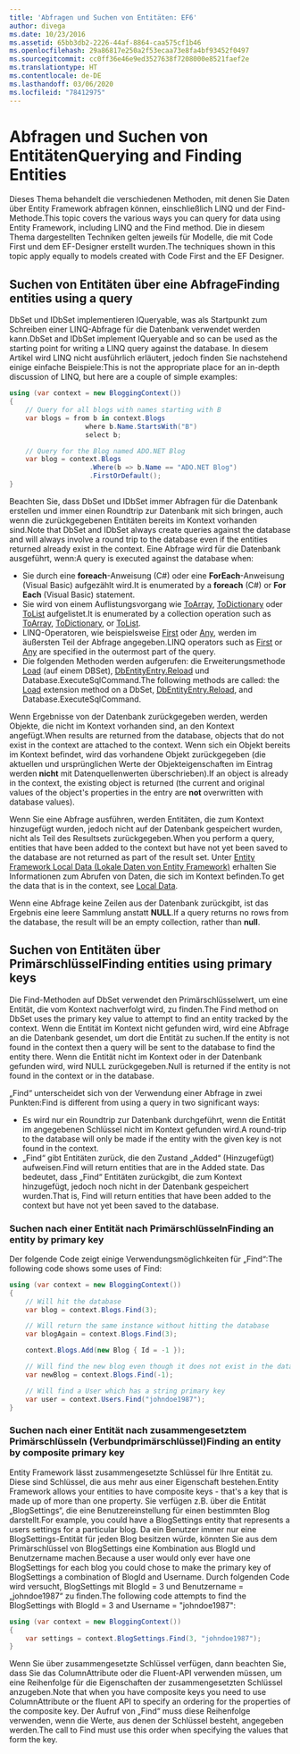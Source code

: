 ```yaml
---
title: 'Abfragen und Suchen von Entitäten: EF6'
author: divega
ms.date: 10/23/2016
ms.assetid: 65bb3db2-2226-44af-8864-caa575cf1b46
ms.openlocfilehash: 29a86817e250a2f53ecaa73e8fa4bf93452f0497
ms.sourcegitcommit: cc0ff36e46e9ed3527638f7208000e8521faef2e
ms.translationtype: HT
ms.contentlocale: de-DE
ms.lasthandoff: 03/06/2020
ms.locfileid: "78412975"
---
```

# <a name="querying-and-finding-entities"></a><span data-ttu-id="9f1a8-102">Abfragen und Suchen von Entitäten</span><span class="sxs-lookup"><span data-stu-id="9f1a8-102">Querying and Finding Entities</span></span>
<span data-ttu-id="9f1a8-103">Dieses Thema behandelt die verschiedenen Methoden, mit denen Sie Daten über Entity Framework abfragen können, einschließlich LINQ und der Find-Methode.</span><span class="sxs-lookup"><span data-stu-id="9f1a8-103">This topic covers the various ways you can query for data using Entity Framework, including LINQ and the Find method.</span></span> <span data-ttu-id="9f1a8-104">Die in diesem Thema dargestellten Techniken gelten jeweils für Modelle, die mit Code First und dem EF-Designer erstellt wurden.</span><span class="sxs-lookup"><span data-stu-id="9f1a8-104">The techniques shown in this topic apply equally to models created with Code First and the EF Designer.</span></span>  

## <a name="finding-entities-using-a-query"></a><span data-ttu-id="9f1a8-105">Suchen von Entitäten über eine Abfrage</span><span class="sxs-lookup"><span data-stu-id="9f1a8-105">Finding entities using a query</span></span>  

<span data-ttu-id="9f1a8-106">DbSet und IDbSet implementieren IQueryable, was als Startpunkt zum Schreiben einer LINQ-Abfrage für die Datenbank verwendet werden kann.</span><span class="sxs-lookup"><span data-stu-id="9f1a8-106">DbSet and IDbSet implement IQueryable and so can be used as the starting point for writing a LINQ query against the database.</span></span> <span data-ttu-id="9f1a8-107">In diesem Artikel wird LINQ nicht ausführlich erläutert, jedoch finden Sie nachstehend einige einfache Beispiele:</span><span class="sxs-lookup"><span data-stu-id="9f1a8-107">This is not the appropriate place for an in-depth discussion of LINQ, but here are a couple of simple examples:</span></span>  

``` csharp
using (var context = new BloggingContext())
{
    // Query for all blogs with names starting with B
    var blogs = from b in context.Blogs
                   where b.Name.StartsWith("B")
                   select b;

    // Query for the Blog named ADO.NET Blog
    var blog = context.Blogs
                    .Where(b => b.Name == "ADO.NET Blog")
                    .FirstOrDefault();
}
```  

<span data-ttu-id="9f1a8-108">Beachten Sie, dass DbSet und IDbSet immer Abfragen für die Datenbank erstellen und immer einen Roundtrip zur Datenbank mit sich bringen, auch wenn die zurückgegebenen Entitäten bereits im Kontext vorhanden sind.</span><span class="sxs-lookup"><span data-stu-id="9f1a8-108">Note that DbSet and IDbSet always create queries against the database and will always involve a round trip to the database even if the entities returned already exist in the context.</span></span> <span data-ttu-id="9f1a8-109">Eine Abfrage wird für die Datenbank ausgeführt, wenn:</span><span class="sxs-lookup"><span data-stu-id="9f1a8-109">A query is executed against the database when:</span></span>  

- <span data-ttu-id="9f1a8-110">Sie durch eine **foreach**-Anweisung (C#) oder eine **ForEach**-Anweisung (Visual Basic) aufgezählt wird.</span><span class="sxs-lookup"><span data-stu-id="9f1a8-110">It is enumerated by a **foreach** (C#) or **For Each** (Visual Basic) statement.</span></span>  
- <span data-ttu-id="9f1a8-111">Sie wird von einem Auflistungsvorgang wie [ToArray](https://msdn.microsoft.com/library/bb298736), [ToDictionary](https://msdn.microsoft.com/library/system.linq.enumerable.todictionary) oder [ToList](https://msdn.microsoft.com/library/bb342261) aufgelistet.</span><span class="sxs-lookup"><span data-stu-id="9f1a8-111">It is enumerated by a collection operation such as [ToArray](https://msdn.microsoft.com/library/bb298736), [ToDictionary](https://msdn.microsoft.com/library/system.linq.enumerable.todictionary), or [ToList](https://msdn.microsoft.com/library/bb342261).</span></span>  
- <span data-ttu-id="9f1a8-112">LINQ-Operatoren, wie beispielsweise [First](https://msdn.microsoft.com/library/bb291976) oder [Any](https://msdn.microsoft.com/library/bb337697), werden im äußersten Teil der Abfrage angegeben.</span><span class="sxs-lookup"><span data-stu-id="9f1a8-112">LINQ operators such as [First](https://msdn.microsoft.com/library/bb291976) or [Any](https://msdn.microsoft.com/library/bb337697) are specified in the outermost part of the query.</span></span>  
- <span data-ttu-id="9f1a8-113">Die folgenden Methoden werden aufgerufen: die Erweiterungsmethode [Load](https://msdn.microsoft.com/library/system.data.entity.dbextensions.load) (auf einem DBSet), [DbEntityEntry.Reload](https://msdn.microsoft.com/library/system.data.entity.infrastructure.dbentityentry.reload.aspx) und Database.ExecuteSqlCommand.</span><span class="sxs-lookup"><span data-stu-id="9f1a8-113">The following methods are called: the [Load](https://msdn.microsoft.com/library/system.data.entity.dbextensions.load) extension method on a DbSet, [DbEntityEntry.Reload](https://msdn.microsoft.com/library/system.data.entity.infrastructure.dbentityentry.reload.aspx), and Database.ExecuteSqlCommand.</span></span>  

<span data-ttu-id="9f1a8-114">Wenn Ergebnisse von der Datenbank zurückgegeben werden, werden Objekte, die nicht im Kontext vorhanden sind, an den Kontext angefügt.</span><span class="sxs-lookup"><span data-stu-id="9f1a8-114">When results are returned from the database, objects that do not exist in the context are attached to the context.</span></span> <span data-ttu-id="9f1a8-115">Wenn sich ein Objekt bereits im Kontext befindet, wird das vorhandene Objekt zurückgegeben (die aktuellen und ursprünglichen Werte der Objekteigenschaften im Eintrag werden **nicht** mit Datenquellenwerten überschrieben).</span><span class="sxs-lookup"><span data-stu-id="9f1a8-115">If an object is already in the context, the existing object is returned (the current and original values of the object's properties in the entry are **not** overwritten with database values).</span></span>  

<span data-ttu-id="9f1a8-116">Wenn Sie eine Abfrage ausführen, werden Entitäten, die zum Kontext hinzugefügt wurden, jedoch nicht auf der Datenbank gespeichert wurden, nicht als Teil des Resultsets zurückgegeben.</span><span class="sxs-lookup"><span data-stu-id="9f1a8-116">When you perform a query, entities that have been added to the context but have not yet been saved to the database are not returned as part of the result set.</span></span> <span data-ttu-id="9f1a8-117">Unter [Entity Framework Local Data (Lokale Daten von Entity Framework)](~/ef6/querying/local-data.md) erhalten Sie Informationen zum Abrufen von Daten, die sich im Kontext befinden.</span><span class="sxs-lookup"><span data-stu-id="9f1a8-117">To get the data that is in the context, see [Local Data](~/ef6/querying/local-data.md).</span></span>  

<span data-ttu-id="9f1a8-118">Wenn eine Abfrage keine Zeilen aus der Datenbank zurückgibt, ist das Ergebnis eine leere Sammlung anstatt **NULL**.</span><span class="sxs-lookup"><span data-stu-id="9f1a8-118">If a query returns no rows from the database, the result will be an empty collection, rather than **null**.</span></span>  

## <a name="finding-entities-using-primary-keys"></a><span data-ttu-id="9f1a8-119">Suchen von Entitäten über Primärschlüssel</span><span class="sxs-lookup"><span data-stu-id="9f1a8-119">Finding entities using primary keys</span></span>  

<span data-ttu-id="9f1a8-120">Die Find-Methoden auf DbSet verwendet den Primärschlüsselwert, um eine Entität, die vom Kontext nachverfolgt wird, zu finden.</span><span class="sxs-lookup"><span data-stu-id="9f1a8-120">The Find method on DbSet uses the primary key value to attempt to find an entity tracked by the context.</span></span> <span data-ttu-id="9f1a8-121">Wenn die Entität im Kontext nicht gefunden wird, wird eine Abfrage an die Datenbank gesendet, um dort die Entität zu suchen.</span><span class="sxs-lookup"><span data-stu-id="9f1a8-121">If the entity is not found in the context then a query will be sent to the database to find the entity there.</span></span> <span data-ttu-id="9f1a8-122">Wenn die Entität nicht im Kontext oder in der Datenbank gefunden wird, wird NULL zurückgegeben.</span><span class="sxs-lookup"><span data-stu-id="9f1a8-122">Null is returned if the entity is not found in the context or in the database.</span></span>  

<span data-ttu-id="9f1a8-123">„Find“ unterscheidet sich von der Verwendung einer Abfrage in zwei Punkten:</span><span class="sxs-lookup"><span data-stu-id="9f1a8-123">Find is different from using a query in two significant ways:</span></span>  

- <span data-ttu-id="9f1a8-124">Es wird nur ein Roundtrip zur Datenbank durchgeführt, wenn die Entität im angegebenen Schlüssel nicht im Kontext gefunden wird.</span><span class="sxs-lookup"><span data-stu-id="9f1a8-124">A round-trip to the database will only be made if the entity with the given key is not found in the context.</span></span>  
- <span data-ttu-id="9f1a8-125">„Find“ gibt Entitäten zurück, die den Zustand „Added“ (Hinzugefügt) aufweisen.</span><span class="sxs-lookup"><span data-stu-id="9f1a8-125">Find will return entities that are in the Added state.</span></span> <span data-ttu-id="9f1a8-126">Das bedeutet, dass „Find“ Entitäten zurückgibt, die zum Kontext hinzugefügt, jedoch noch nicht in der Datenbank gespeichert wurden.</span><span class="sxs-lookup"><span data-stu-id="9f1a8-126">That is, Find will return entities that have been added to the context but have not yet been saved to the database.</span></span>  
### <a name="finding-an-entity-by-primary-key"></a><span data-ttu-id="9f1a8-127">Suchen nach einer Entität nach Primärschlüsseln</span><span class="sxs-lookup"><span data-stu-id="9f1a8-127">Finding an entity by primary key</span></span>  

<span data-ttu-id="9f1a8-128">Der folgende Code zeigt einige Verwendungsmöglichkeiten für „Find“:</span><span class="sxs-lookup"><span data-stu-id="9f1a8-128">The following code shows some uses of Find:</span></span>  

``` csharp
using (var context = new BloggingContext())
{
    // Will hit the database
    var blog = context.Blogs.Find(3);

    // Will return the same instance without hitting the database
    var blogAgain = context.Blogs.Find(3);

    context.Blogs.Add(new Blog { Id = -1 });

    // Will find the new blog even though it does not exist in the database
    var newBlog = context.Blogs.Find(-1);

    // Will find a User which has a string primary key
    var user = context.Users.Find("johndoe1987");
}
```  

### <a name="finding-an-entity-by-composite-primary-key"></a><span data-ttu-id="9f1a8-129">Suchen nach einer Entität nach zusammengesetztem Primärschlüsseln (Verbundprimärschlüssel)</span><span class="sxs-lookup"><span data-stu-id="9f1a8-129">Finding an entity by composite primary key</span></span>  

<span data-ttu-id="9f1a8-130">Entity Framework lässt zusammengesetzte Schlüssel für Ihre Entität zu. Diese sind Schlüssel, die aus mehr aus einer Eigenschaft bestehen.</span><span class="sxs-lookup"><span data-stu-id="9f1a8-130">Entity Framework allows your entities to have composite keys - that's a key that is made up of more than one property.</span></span> <span data-ttu-id="9f1a8-131">Sie verfügen z.B. über die Entität „BlogSettings“, die eine Benutzereinstellung für einen bestimmten Blog darstellt.</span><span class="sxs-lookup"><span data-stu-id="9f1a8-131">For example, you could have a BlogSettings entity that represents a users settings for a particular blog.</span></span> <span data-ttu-id="9f1a8-132">Da ein Benutzer immer nur eine BlogSettings-Entität für jeden Blog besitzen würde, könnten Sie aus dem Primärschlüssel von BlogSettings eine Kombination aus BlogId und Benutzername machen.</span><span class="sxs-lookup"><span data-stu-id="9f1a8-132">Because a user would only ever have one BlogSettings for each blog you could chose to make the primary key of BlogSettings a combination of BlogId and Username.</span></span> <span data-ttu-id="9f1a8-133">Durch folgenden Code wird versucht, BlogSettings mit BlogId = 3 und Benutzername = „johndoe1987“ zu finden.</span><span class="sxs-lookup"><span data-stu-id="9f1a8-133">The following code attempts to find the BlogSettings with BlogId = 3 and Username = "johndoe1987":</span></span>  

``` csharp  
using (var context = new BloggingContext())
{
    var settings = context.BlogSettings.Find(3, "johndoe1987");
}
```  

<span data-ttu-id="9f1a8-134">Wenn Sie über zusammengesetzte Schlüssel verfügen, dann beachten Sie, dass Sie das ColumnAttribute oder die Fluent-API verwenden müssen, um eine Reihenfolge für die Eigenschaften der zusammengesetzten Schlüssel anzugeben.</span><span class="sxs-lookup"><span data-stu-id="9f1a8-134">Note that when you have composite keys you need to use ColumnAttribute or the fluent API to specify an ordering for the properties of the composite key.</span></span> <span data-ttu-id="9f1a8-135">Der Aufruf von „Find“ muss diese Reihenfolge verwenden, wenn die Werte, aus denen der Schlüssel besteht, angegeben werden.</span><span class="sxs-lookup"><span data-stu-id="9f1a8-135">The call to Find must use this order when specifying the values that form the key.</span></span>  
